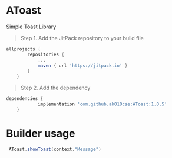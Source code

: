 # AToast
Simple Toast Library

> Step 1. Add the JitPack repository to your build file
```gradle
allprojects {
		repositories {
			...
			maven { url 'https://jitpack.io' }
		}
	}
```
> Step 2. Add the dependency
```gradle
dependencies {
	        implementation 'com.github.ak010cse:AToast:1.0.5'
	}
```
# Builder usage
```gradle
 AToast.showToast(context,"Message")
```
